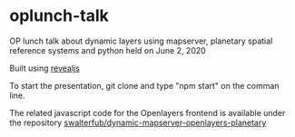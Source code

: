 # oplunch-talk
OP lunch talk about dynamic layers using mapserver, planetary spatial reference systems and python held on June 2, 2020

Built using [revealjs](https://revealjs.com)

To start the presentation, git clone and type "npm start" on the comman line.

The related javascript code for the Openlayers frontend is available under the repository [swalterfub/dynamic-mapserver-openlayers-planetary](https://github.com/swalterfub/dynamic-mapserver-openlayers-planetary)

